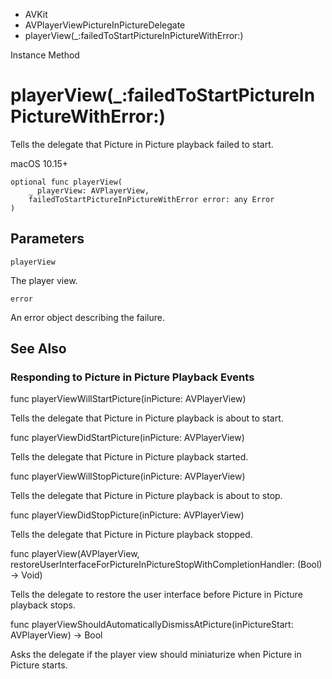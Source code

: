 

- AVKit
- AVPlayerViewPictureInPictureDelegate
-  playerView(\_:failedToStartPictureInPictureWithError:) 

Instance Method

# playerView(\_:failedToStartPictureInPictureWithError:)

Tells the delegate that Picture in Picture playback failed to start.

macOS 10.15+

``` source
optional func playerView(
    _ playerView: AVPlayerView,
    failedToStartPictureInPictureWithError error: any Error
)
```

## Parameters 

`playerView`  

The player view.

`error`  

An error object describing the failure.

## See Also

### Responding to Picture in Picture Playback Events

func playerViewWillStartPicture(inPicture: AVPlayerView)

Tells the delegate that Picture in Picture playback is about to start.

func playerViewDidStartPicture(inPicture: AVPlayerView)

Tells the delegate that Picture in Picture playback started.

func playerViewWillStopPicture(inPicture: AVPlayerView)

Tells the delegate that Picture in Picture playback is about to stop.

func playerViewDidStopPicture(inPicture: AVPlayerView)

Tells the delegate that Picture in Picture playback stopped.

func playerView(AVPlayerView, restoreUserInterfaceForPictureInPictureStopWithCompletionHandler: (Bool) -> Void)

Tells the delegate to restore the user interface before Picture in Picture playback stops.

func playerViewShouldAutomaticallyDismissAtPicture(inPictureStart: AVPlayerView) -> Bool

Asks the delegate if the player view should miniaturize when Picture in Picture starts.

